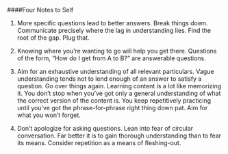 ####Four Notes to Self

1. More specific questions lead to better answers. Break things down. Communicate precisely where the lag in understanding lies. Find the root of the gap. Plug that.

2. Knowing where you’re wanting to go will help you get there. Questions of the form, “How do I get from A to B?” are answerable questions. 

3. Aim for an exhaustive understanding of all relevant particulars. Vague understanding tends not to lend enough of an answer to satisfy a question. Go over things again. Learning content is a lot like memorizing it. You don’t stop when you’ve got only a general understanding of what the correct version of the content is. You keep repetitively practicing until you’ve got the phrase-for-phrase right thing down pat. Aim for what you won’t forget.

4. Don’t apologize for asking questions. Lean into fear of circular conversation. Far better it is to gain thorough understanding than to fear its means. Consider repetition as a means of fleshing-out.
